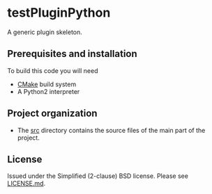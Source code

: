 # testPluginPython
A generic plugin skeleton.


## Prerequisites and installation
To build this code you will need

* [CMake][] build system
* A Python2 interpreter


## Project organization
* The [src](src) directory contains the source files of the main part
of the project.


## License
Issued under the Simplified (2-clause) BSD license.
Please see [LICENSE.md](LICENSE.md).


<!-- Links -->
[CMake]: http://www.cmake.org
